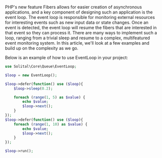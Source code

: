 PHP's new feature Fibers allows for easier creation of asynchronous applications, and a key component of designing such an application is the event loop. The event loop is responsible for monitoring external resources for interesting events such as new input data or state changes. Once an event is detected, the event loop will resume the fibers that are interested in that event so they can process it. There are many ways to implement such a loop, ranging from a trivial sleep and resume to a complex, multifeatured event monitoring system. In this article, we'll look at a few examples and build up on the complexity as we go.

Below is an example of how to use EventLoop in your project:

```php
use Solital\Core\Queue\EventLoop;

$loop = new EventLoop();

$loop->defer(function() use ($loop){
    $loop->sleep(0.2);

    foreach (range(1, 5) as $value) {
        echo $value;
        $loop->next();
    }
});
$loop->defer(function() use ($loop){
    foreach (range(1, 10) as $value) {
        echo $value;
        $loop->next();
    }
});

$loop->run();
```
